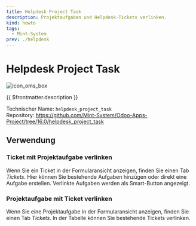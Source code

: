 ```yaml
---
title: Helpdesk Project Task
description: Projektaufgaben und Helpdesk-Tickets verlinken.
kind: howto
tags:
  - Mint-System
prev: ./helpdesk
---
```


# Helpdesk Project Task

![icon_oms_box](../attachments/icons_odoo_mint_system.png)

{{ $frontmatter.description }}

Technischer Name: `helpdesk_project_task`\
Repository: <https://github.com/Mint-System/Odoo-Apps-Project/tree/16.0/helpdesk_project_task>

## Verwendung

### Ticket mit Projektaufgabe verlinken

Wenn Sie ein Ticket in der Formularansicht anzeigen, finden Sie einen Tab _Tickets_. Hier können Sie bestehende Aufgaben hinzügen oder direkt eine Aufgabe erstellen. Verlinkte Aufgaben werden als Smart-Button angezeigt.

### Projektaufgabe mit Ticket verlinken

Wenn Sie eine Projektaufgabe in der Formularansicht anzeigen, finden Sie einen Tab _Tickets_. In der Tabelle können Sie bestehende Tickets verlinken.
